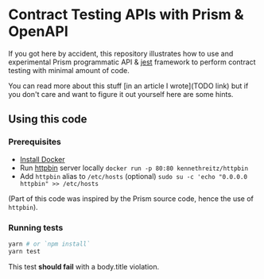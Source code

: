# Contract Testing APIs with Prism & OpenAPI

If you got here by accident, this repository illustrates how to use and experimental Prism programmatic API & [jest](https://jestjs.io) framework to perform contract testing with minimal amount of code.

You can read more about this stuff [in an article I wrote](TODO link) but if you don't care and want to figure it out yourself here are some hints.

## Using this code

### Prerequisites

- [Install Docker](https://docs.docker.com/install/)
- Run [httpbin](https://httpbin.org) server locally `docker run -p 80:80 kennethreitz/httpbin`
- Add `httpbin` alias to `/etc/hosts` (optional) `sudo su -c 'echo "0.0.0.0 httpbin" >> /etc/hosts`

(Part of this code was inspired by the Prism source code, hence the use of `httpbin`).

### Running tests

```bash
yarn # or `npm install`
yarn test
```

This test **should fail** with a body.title violation.
